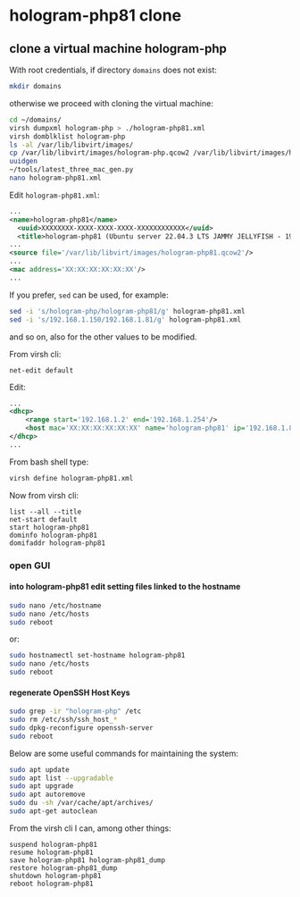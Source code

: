# hologram-php81 clone

## clone a virtual machine hologram-php

With root credentials, if directory `domains` does not exist:

```bash
mkdir domains
```

otherwise we proceed with cloning the virtual machine:

```bash
cd ~/domains/
virsh dumpxml hologram-php > ./hologram-php81.xml
virsh domblklist hologram-php
ls -al /var/lib/libvirt/images/
cp /var/lib/libvirt/images/hologram-php.qcow2 /var/lib/libvirt/images/hologram-php81.qcow2
uuidgen
~/tools/latest_three_mac_gen.py
nano hologram-php81.xml
```

Edit `hologram-php81.xml`:

```xml
...
<name>hologram-php81</name>
  <uuid>XXXXXXXX-XXXX-XXXX-XXXX-XXXXXXXXXXXX</uuid>
  <title>hologram-php81 (Ubuntu server 22.04.3 LTS JAMMY JELLYFISH - 192.168.1.81)</title>
...
<source file='/var/lib/libvirt/images/hologram-php81.qcow2'/>
...
<mac address='XX:XX:XX:XX:XX:XX'/>
...
```

If you prefer, `sed` can be used, for example:

```bash
sed -i 's/hologram-php/hologram-php81/g' hologram-php81.xml
sed -i 's/192.168.1.150/192.168.1.81/g' hologram-php81.xml
```

and so on, also for the other values to be modified.

From virsh cli:

```shell
net-edit default
```

Edit:

```xml
...
<dhcp>
    <range start='192.168.1.2' end='192.168.1.254'/>
    <host mac='XX:XX:XX:XX:XX:XX' name='hologram-php81' ip='192.168.1.81'/>
</dhcp>
...
```

From bash shell type:

```bash
virsh define hologram-php81.xml
```

Now from virsh cli:

```shell
list --all --title
net-start default
start hologram-php81
dominfo hologram-php81
domifaddr hologram-php81
```

### open GUI

#### into hologram-php81 edit setting files linked to the hostname

```bash
sudo nano /etc/hostname
sudo nano /etc/hosts
sudo reboot
```

or:

```bash
sudo hostnamectl set-hostname hologram-php81
sudo nano /etc/hosts
sudo reboot
```

#### regenerate OpenSSH Host Keys

```bash
sudo grep -ir "hologram-php" /etc
sudo rm /etc/ssh/ssh_host_*
sudo dpkg-reconfigure openssh-server
sudo reboot
```

Below are some useful commands for maintaining the system:

```bash
sudo apt update
sudo apt list --upgradable
sudo apt upgrade
sudo apt autoremove
sudo du -sh /var/cache/apt/archives/
sudo apt-get autoclean
```

From the virsh cli I can, among other things:

```shell
suspend hologram-php81
resume hologram-php81
save hologram-php81 hologram-php81_dump
restore hologram-php81_dump
shutdown hologram-php81
reboot hologram-php81
```
